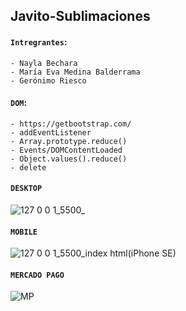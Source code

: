 ## Javito-Sublimaciones

#### `Intregrantes`:
```
- Nayla Bechara
- María Eva Medina Balderrama
- Gerónimo Riesco
```

#### `DOM`:

```
- https://getbootstrap.com/
- addEventListener
- Array.prototype.reduce()
- Events/DOMContentLoaded
- Object.values().reduce()
- delete
```

#### `DESKTOP`
![127 0 0 1_5500_](https://user-images.githubusercontent.com/83089714/193965192-bf006162-b3e1-4bc6-a923-f32d18a82c87.png)

#### `MOBILE`
![127 0 0 1_5500_index html(iPhone SE)](https://user-images.githubusercontent.com/83089714/193966377-136f27ab-9296-497a-8ab3-8b4cc85b8bd6.jpg)

#### `MERCADO PAGO`
![MP](https://user-images.githubusercontent.com/83089714/194186018-dcbd7415-484d-4fa5-a093-5acc9031a1d8.PNG)

